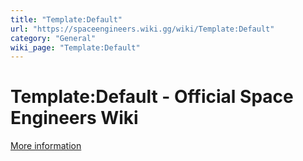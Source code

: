```yaml
---
title: "Template:Default"
url: "https://spaceengineers.wiki.gg/wiki/Template:Default"
category: "General"
wiki_page: "Template:Default"
---
```


# Template:Default - Official Space Engineers Wiki

[More information](https://www.indie.io/privacy-policy)